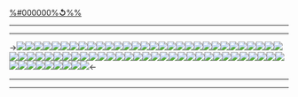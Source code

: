 [%#000000%**↺**%%](border)
***
***
->![](https://files.catbox.moe/ehdm4k.gif)![](https://files.catbox.moe/1nh1vn.gif)![](https://files.catbox.moe/jeynri.gifv)![](https://files.catbox.moe/jswqts.gif)![](https://files.catbox.moe/hiupkf.gifv)![](https://files.catbox.moe/ao3e5l.gif)![](https://files.catbox.moe/vv2oqn.gifv)![](https://files.catbox.moe/wi4d85.gif)![](https://files.catbox.moe/h1vc6y.gif)![](https://files.catbox.moe/uq5ss1.gif)![](https://files.catbox.moe/mg41mk.gif)![](https://files.catbox.moe/zve95a.gif)![](https://files.catbox.moe/zg38kl.gif)![](https://files.catbox.moe/t2l2ri.gif)![](https://files.catbox.moe/95314a.gif)![](https://files.catbox.moe/6e5yt2.gif)![](https://files.catbox.moe/yqr4dr.gif)![](https://files.catbox.moe/w23f2m.gif)![](https://files.catbox.moe/yqr4dr.gif)![](https://files.catbox.moe/o2gvmg.gif)![](https://files.catbox.moe/81nl53.gif)![](https://files.catbox.moe/ez6xyd.gif)![](https://files.catbox.moe/yu34jj.gif)![](https://files.catbox.moe/vc1t4q.gif)![](https://files.catbox.moe/byb7p8.gif)![](https://files.catbox.moe/3xo1cq.gif)![](https://files.catbox.moe/d98ffx.gif)![](https://files.catbox.moe/ujhvog.gif)![](https://files.catbox.moe/uqq3fc.gif)![](https://files.catbox.moe/1jy4d1.gif)![](https://files.catbox.moe/xme1wh.gif)![](https://files.catbox.moe/nzx9ic.gif)![](https://files.catbox.moe/8vxl02.gif)![](https://files.catbox.moe/uw4txg.gif)![](https://files.catbox.moe/g8okds.gif)![](https://files.catbox.moe/p1dg5r.gif)![](https://files.catbox.moe/q2p2x3.gif)![](https://files.catbox.moe/ml1q0p.gif)![](https://files.catbox.moe/n46c4q.gif)![](https://files.catbox.moe/a2v3yj.gif)![](https://files.catbox.moe/cd98rb.gif)![](https://files.catbox.moe/oj0m04.gif)![](https://files.catbox.moe/zgb9xv.gif)![](https://files.catbox.moe/2r9sgs.gif)![](https://files.catbox.moe/3txz54.gif)![](https://files.catbox.moe/nze2o3.gif)![](https://files.catbox.moe/m9r1xe.gif)![](https://files.catbox.moe/t8ykpg.gif)![](https://files.catbox.moe/15cc5q.gif)![](https://files.catbox.moe/zxzpgj.gif)![](https://files.catbox.moe/cfv66p.gif)![](https://files.catbox.moe/uy7ff0.gif)![](https://files.catbox.moe/v0yr85.gif)![](https://files.catbox.moe/41vtzd.gif)![](https://files.catbox.moe/hzf2fb.gif)![](https://files.catbox.moe/nhlq0l.gif)![](https://files.catbox.moe/vym7u5.gif)![](https://files.catbox.moe/686245.gif)![](https://files.catbox.moe/abdtfp.gif)![](https://files.catbox.moe/nwzgic.gif)![](https://files.catbox.moe/ojzlf7.gif)![](https://files.catbox.moe/04y36w.gif)![](https://files.catbox.moe/7t22q3.gifv)![](https://files.catbox.moe/mrji63.gif)![](https://files.catbox.moe/jsta5b.gif)![](https://files.catbox.moe/fzwd0j.gif)![](https://files.catbox.moe/ia8ohp.gif)![](https://files.catbox.moe/3l4o3h.gif)![](https://files.catbox.moe/57od6x.gif)![](https://files.catbox.moe/3xf30b.gif)<-
***
***